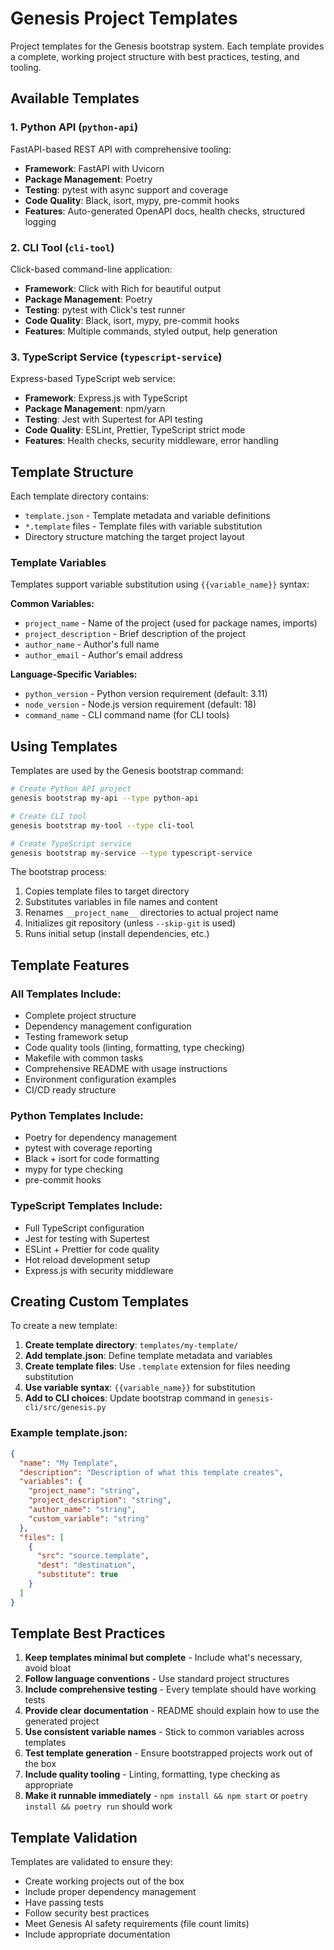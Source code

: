 # Genesis Project Templates

Project templates for the Genesis bootstrap system. Each template provides a complete, working project structure with best practices, testing, and tooling.

## Available Templates

### 1. Python API (`python-api`)
FastAPI-based REST API with comprehensive tooling:
- **Framework**: FastAPI with Uvicorn
- **Package Management**: Poetry
- **Testing**: pytest with async support and coverage
- **Code Quality**: Black, isort, mypy, pre-commit hooks
- **Features**: Auto-generated OpenAPI docs, health checks, structured logging

### 2. CLI Tool (`cli-tool`)
Click-based command-line application:
- **Framework**: Click with Rich for beautiful output
- **Package Management**: Poetry
- **Testing**: pytest with Click's test runner
- **Code Quality**: Black, isort, mypy, pre-commit hooks
- **Features**: Multiple commands, styled output, help generation

### 3. TypeScript Service (`typescript-service`)
Express-based TypeScript web service:
- **Framework**: Express.js with TypeScript
- **Package Management**: npm/yarn
- **Testing**: Jest with Supertest for API testing
- **Code Quality**: ESLint, Prettier, TypeScript strict mode
- **Features**: Health checks, security middleware, error handling

## Template Structure

Each template directory contains:
- `template.json` - Template metadata and variable definitions
- `*.template` files - Template files with variable substitution
- Directory structure matching the target project layout

### Template Variables

Templates support variable substitution using `{{variable_name}}` syntax:

**Common Variables:**
- `project_name` - Name of the project (used for package names, imports)
- `project_description` - Brief description of the project
- `author_name` - Author's full name
- `author_email` - Author's email address

**Language-Specific Variables:**
- `python_version` - Python version requirement (default: 3.11)
- `node_version` - Node.js version requirement (default: 18)
- `command_name` - CLI command name (for CLI tools)

## Using Templates

Templates are used by the Genesis bootstrap command:

```bash
# Create Python API project
genesis bootstrap my-api --type python-api

# Create CLI tool
genesis bootstrap my-tool --type cli-tool

# Create TypeScript service
genesis bootstrap my-service --type typescript-service
```

The bootstrap process:
1. Copies template files to target directory
2. Substitutes variables in file names and content
3. Renames `__project_name__` directories to actual project name
4. Initializes git repository (unless `--skip-git` is used)
5. Runs initial setup (install dependencies, etc.)

## Template Features

### All Templates Include:
- Complete project structure
- Dependency management configuration
- Testing framework setup
- Code quality tools (linting, formatting, type checking)
- Makefile with common tasks
- Comprehensive README with usage instructions
- Environment configuration examples
- CI/CD ready structure

### Python Templates Include:
- Poetry for dependency management
- pytest with coverage reporting
- Black + isort for code formatting
- mypy for type checking
- pre-commit hooks

### TypeScript Templates Include:
- Full TypeScript configuration
- Jest for testing with Supertest
- ESLint + Prettier for code quality
- Hot reload development setup
- Express.js with security middleware

## Creating Custom Templates

To create a new template:

1. **Create template directory**: `templates/my-template/`
2. **Add template.json**: Define template metadata and variables
3. **Create template files**: Use `.template` extension for files needing substitution
4. **Use variable syntax**: `{{variable_name}}` for substitution
5. **Add to CLI choices**: Update bootstrap command in `genesis-cli/src/genesis.py`

### Example template.json:
```json
{
  "name": "My Template",
  "description": "Description of what this template creates",
  "variables": {
    "project_name": "string",
    "project_description": "string",
    "author_name": "string",
    "custom_variable": "string"
  },
  "files": [
    {
      "src": "source.template",
      "dest": "destination",
      "substitute": true
    }
  ]
}
```

## Template Best Practices

1. **Keep templates minimal but complete** - Include what's necessary, avoid bloat
2. **Follow language conventions** - Use standard project structures
3. **Include comprehensive testing** - Every template should have working tests
4. **Provide clear documentation** - README should explain how to use the generated project
5. **Use consistent variable names** - Stick to common variables across templates
6. **Test template generation** - Ensure bootstrapped projects work out of the box
7. **Include quality tooling** - Linting, formatting, type checking as appropriate
8. **Make it runnable immediately** - `npm install && npm start` or `poetry install && poetry run` should work

## Template Validation

Templates are validated to ensure they:
- Create working projects out of the box
- Include proper dependency management
- Have passing tests
- Follow security best practices
- Meet Genesis AI safety requirements (file count limits)
- Include appropriate documentation
